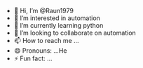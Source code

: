 - 👋 Hi, I’m @Raun1979
- 👀 I’m interested in automation
- 🌱 I’m currently learning python
- 💞️ I’m looking to collaborate on automation
- 📫 How to reach me ...
- 😄 Pronouns: ...He
- ⚡ Fun fact: ...

<!---
Raun1979/Raun1979 is a ✨ special ✨ repository because its `README.md` (this file) appears on your GitHub profile.
You can click the Preview link to take a look at your changes.
--->

